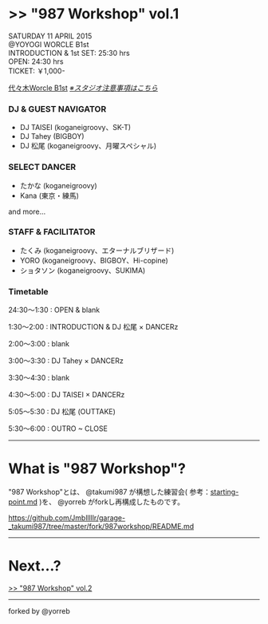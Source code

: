 # >> "987 Workshop" vol.1

SATURDAY 11 APRIL 2015  
@YOYOGI WORCLE B1st  
INTRODUCTION & 1st SET: 25:30 hrs  
OPEN: 24:30 hrs  
TICKET: ￥1,000-

[代々木Worcle B1st](http://www.studioworcle.com/yoyogi/spec/) [*※スタジオ注意事項はこちら*](http://www.studioworcle.com/yoyogi/info/352/)

### DJ & GUEST NAVIGATOR
- DJ TAISEI (koganeigroovy、SK-T)
- DJ Tahey (BIGBOY)
- DJ 松尾 (koganeigroovy、月曜スペシャル)

### SELECT DANCER
- たかな (koganeigroovy)
- Kana (東京・練馬)

and more...

### STAFF & FACILITATOR
- たくみ (koganeigroovy、エターナルブリザード)
- YORO (koganeigroovy、BIGBOY、Hi-copine)
- ショタソン (koganeigroovy、SUKIMA)

### Timetable

24:30～1:30 : OPEN & blank  

1:30～2:00 : INTRODUCTION & DJ 松尾 × DANCERz  

2:00～3:00 : blank

3:00～3:30 : DJ Tahey × DANCERz  

3:30～4:30 : blank

4:30～5:00 : DJ TAISEI × DANCERz  

5:05～5:30 : DJ 松尾 (OUTTAKE)  

5:30～6:00 : OUTRO ~ CLOSE  

---

# What is "987 Workshop"?

"987 Workshop"とは、 @takumi987 が構想した練習会( 参考：[starting-point.md](https://github.com/Jmblllllr/garage-_takumi987/blob/master/starting-point.md) )を、 @yorreb がforkし再構成したものです。

https://github.com/Jmblllllr/garage-_takumi987/tree/master/fork/987workshop/README.md

---

# Next...?

[>> "987 Workshop" vol.2](https://github.com/Jmblllllr/garage-_takumi987/blob/master/fork/987workshop/vol-02/vol-02.md)

---

forked by @yorreb
